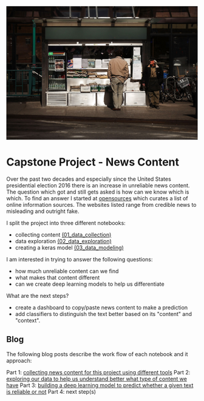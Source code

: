 <center><img src='images/newsstand.jpg'></center>

# Capstone Project - News Content

Over the past two decades and especially since the United States presidential election 2016 there is an increase in unreliable news content. The question which got and still gets asked is how can we know which is which. To find an answer I started at [opensources](http://www.opensources.co/) which curates a list of online information sources. The websites listed range from credible news to misleading and outright fake.

I split the project into three different notebooks:

+ collecting content [(01_data_collection)](01_data_collection.ipynb)
+ data exploration [(02_data_exploration)](02_data_exploration.ipynb)
+ creating a keras model [(03_data_modeling)](03_data_modeling.ipynb)

I am interested in trying to answer the following questions:

+ how much unreliable content can we find
+ what makes that content different
+ can we create deep learning models to help us differentiate

What are the next steps?

+ create a dashboard to copy/paste news content to make a prediction
+ add classifiers to distinguish the text better based on its "content" and "context".

## Blog

The following blog posts describe the work flow of each notebook and it approach:

Part 1: [collecting news content for this project using different tools](https://stephanosterburg.github.io/text_classification_part_1/)
Part 2: [exploring our data to help us understand better what type of content we have](https://stephanosterburg.github.io/text_classification_part_2/)
Part 3: [building a deep learning model to predict whether a given text is reliable or not](https://stephanosterburg.github.io/text_classification_part_3/)
Part 4: next step(s)
